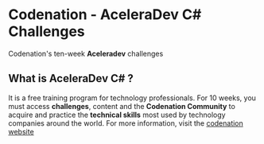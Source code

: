 # Codenation - AceleraDev C# Challenges
Codenation's ten-week **Aceleradev** challenges

## What is AceleraDev C# ?
It is a free training program for technology professionals. For 10 weeks, you must access **challenges**, content and the **Codenation Community** to acquire and practice the **technical skills** most used by technology companies around the world.
For more information, visit the [codenation website](https://www.codenation.dev/)


